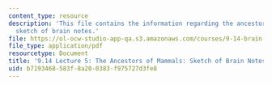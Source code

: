 ```yaml
---
content_type: resource
description: 'This file contains the information regarding the ancestors of mammals:
  sketch of brain notes.'
file: https://ol-ocw-studio-app-qa.s3.amazonaws.com/courses/9-14-brain-structure-and-its-origins-spring-2014/b7193468583f8a200383f975727d3fe8_MIT9_14S14_Lecture5.pdf
file_type: application/pdf
resourcetype: Document
title: '9.14 Lecture 5: The Ancestors of Mammals: Sketch of Brain Notes'
uid: b7193468-583f-8a20-0383-f975727d3fe8
---
```

